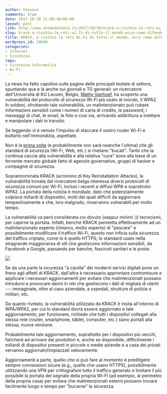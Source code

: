 ```yaml
---
author: thesave
comments: true
date: 2017-10-30 21:00:48+00:00
layout: post
link: http://www.atomodelmale.it/2017/10/30/krack-a-rischio-le-reti-wi-fi-di-tutto-il-mondo-ecco-come-difendersi/
slug: krack-a-rischio-le-reti-wi-fi-di-tutto-il-mondo-ecco-come-difendersi
title: KRACK, a rischio le reti Wi-Fi di tutto il mondo, ecco come difendersi
wordpress_id: 18649
categories:
- Internet
- Sicurezza
tags:
- sicurezza informatica
- Wi-Fi
---
```


La news ha fatto capolino sulle pagine delle principali testate di settore, spuntando qua e là anche sui giornali e TG generali: un ricercatore dell'Università di KU Leuven, Belgio, [Mathy Vanhoef](https://www.eff.org/deeplinks/2017/10/krack-vulnerability-what-you-need-know), ha scoperto una vulnerabilità del protocollo di sicurezza Wi-Fi più usato al mondo, il WPA2. In soldoni, sfruttando tale vulnerabilità, un malintenzionato può rubare informazioni sensibili come i numeri di carta di credito, le password, i messaggi di chat, le email, le foto e così via, arrivando addirittura a iniettare e manipolare i dati in transito.

Se leggendo vi è venuto l'impulso di staccare il vostro router Wi-Fi e buttarlo nell'immondizia, aspettate.

Non è la [prima volta](http://www.atomodelmale.it/2010/11/28/codice-alice-wpa-aperto-il-codice-delle-reti-wireless-di-telecom-parte-i/) (e probabilmente non sarà neanche l'ultima) che gli standard di sicurezza (Wi-Fi, Web, etc.) si rivelano "bucati". Tanto che la continua caccia alla vulnerabilità e alla relativa "cura" sono alla base di un fervente mercato globale fatto di agenzie governative, gruppi di hacker e compagnie di sicurezza.



Soprannominata KRACK (acromino di Key Reinstallation Attacks), la vulnerabilità trovata dal ricercatore belga interessa diversi protocolli di sicurezza comuni per Wi-Fi, inclusi i recenti e diffusi WPA e soprattutto WPA2. La portata della notizia è mondiale, dato che potenzialmente colpisce miliardi di dispositivi, molti dei quali difficili da aggiornare tempestivamente e che, loro malgrado, rimarranno vulnerabili per molto tempo.

La vulnerabilità va però considerata coi dovuto (seppur minimi :)) tecnicismi, per capirne la portata. Infatti, benché KRACK permetta effettivamente ad un malintenzionato esperto (rimarco, molto esperto) di "pescare" e possibilmente modificare il traffico Wi-Fi, questo non inficia sulla sicurezza del traffico criptato, come lo è quello HTTPS; lo standard usato nella stragrande maggioranza di siti che gestiscono informazioni sensibili, da Facebook a Google, passando per banche, fascicoli sanitari e le poste.

![](http://www.atomodelmale.it/wp-content/uploads/2017/10/https.png)

Se da una parte la sicurezza "a cipolla" dei moderni servizi digitali pone un freno agli affetti di KRACK, dall'altra è necessario approntare contromisure e applicare i necessari aggiornamenti per evitare che malintenzionati possano introdursi e provocare danni in reti che gestiscono i dati di migliaia di utenti --- immaginate, oltre al caso aziendale, a ospedali, strutture di polizia o militari, etc.

Da quanto rivelato, la vulnerabilità utilizzata da KRACK è insita all'interno di WPA/WPA2, per cui lo standard dovrà essere aggiornato e tale aggiornamento, per funzionare, richiede che tutti i dispositivi collegati alla stessa rete (router, smartphone, tablet, computer, etc.) siano portati alla stessa, nuova versione.

Probabilmente tale aggiornamento, soprattutto per i dispositivi più vecchi, faticherà ad arrivare dai produttori e, anche se disponibile, difficilmente i miliardi di dispositivi presenti in piccole o medie aziende e a casa dei privati verranno aggiornati/rimpiazzati velocemente.

Aggiornamenti a parte, quello che si può fare al momento è prediligere sempre connessioni sicure (e.g., quelle che usano HTTPS), possibilmente utilizzando una VPN per crittografare tutto il traffico generato e limitare il più possibile la portata del segnale della propria Wi-Fi (ad esempio, al perimetro della propria casa) per evitare che malintenzionati esterni possano trovare facilmente luogo e tempo per "bucarne" la sicurezza.
